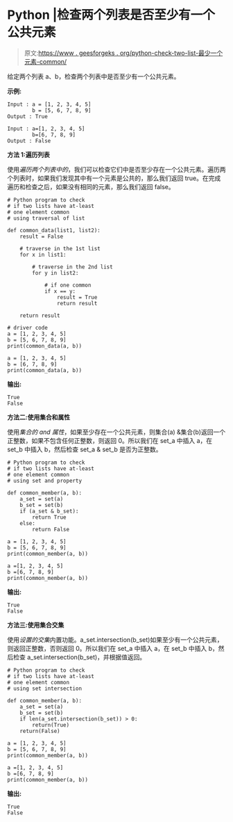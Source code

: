 # Python |检查两个列表是否至少有一个公共元素

> 原文:[https://www . geesforgeks . org/python-check-two-list-最少一个元素-common/](https://www.geeksforgeeks.org/python-check-two-lists-least-one-element-common/)

给定两个列表 a、b，检查两个列表中是否至少有一个公共元素。

**示例:**

```
Input : a = [1, 2, 3, 4, 5]
        b = [5, 6, 7, 8, 9]
Output : True

Input : a=[1, 2, 3, 4, 5]
        b=[6, 7, 8, 9]
Output : False

```

**方法 1:遍历列表**

使用*遍历两个列表中的*，我们可以检查它们中是否至少存在一个公共元素。遍历两个列表时，如果我们发现其中有一个元素是公共的，那么我们返回 true。在完成遍历和检查之后，如果没有相同的元素，那么我们返回 false。

```
# Python program to check 
# if two lists have at-least 
# one element common
# using traversal of list

def common_data(list1, list2):
    result = False

    # traverse in the 1st list
    for x in list1:

        # traverse in the 2nd list
        for y in list2:

            # if one common
            if x == y:
                result = True
                return result 

    return result

# driver code
a = [1, 2, 3, 4, 5]
b = [5, 6, 7, 8, 9]
print(common_data(a, b))

a = [1, 2, 3, 4, 5]
b = [6, 7, 8, 9]
print(common_data(a, b))
```

**输出:**

```
True 
False

```

**方法二:使用集合和属性**

使用*集合的 and 属性*，如果至少存在一个公共元素，则集合(a) &集合(b)返回一个正整数，如果不包含任何正整数，则返回 0。所以我们在 set_a 中插入 a，在 set_b 中插入 b，然后检查 set_a & set_b 是否为正整数。

```
# Python program to check 
# if two lists have at-least 
# one element common
# using set and property

def common_member(a, b):
    a_set = set(a)
    b_set = set(b)
    if (a_set & b_set):
        return True 
    else:
        return False

a = [1, 2, 3, 4, 5]
b = [5, 6, 7, 8, 9]
print(common_member(a, b))

a =[1, 2, 3, 4, 5]
b =[6, 7, 8, 9]
print(common_member(a, b))
```

**输出:**

```
True 
False

```

**方法三:使用集合交集**

使用*设置的交集*内置功能。a_set.intersection(b_set)如果至少有一个公共元素，则返回正整数，否则返回 0。所以我们在 set_a 中插入 a，在 set_b 中插入 b，然后检查 a_set.intersection(b_set)，并根据值返回。

```
# Python program to check 
# if two lists have at-least 
# one element common
# using set intersection

def common_member(a, b):
    a_set = set(a)
    b_set = set(b)
    if len(a_set.intersection(b_set)) > 0:
        return(True) 
    return(False)   

a = [1, 2, 3, 4, 5]
b = [5, 6, 7, 8, 9]
print(common_member(a, b))

a =[1, 2, 3, 4, 5]
b =[6, 7, 8, 9]
print(common_member(a, b))
```

**输出:**

```
True 
False

```